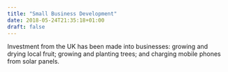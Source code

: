 ```yaml
---
title: "Small Business Development"
date: 2018-05-24T21:35:18+01:00
draft: false
---
```


Investment from the UK has been made into businesses: growing and drying local fruit; growing and planting trees; and charging mobile phones from solar panels.